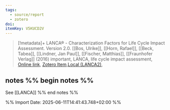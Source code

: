 ```yaml
---
tags:
  - source/report
  - zotero
doi: 
itemKey: V5KUCD2V
---
```

>[!metadata]+
> LANCA® - Characterization Factors for Life Cycle Impact Assessment. Version 2.0.
> [[Bos, Ulrike]], [[Horn, Rafael]], [[Beck, Tabea]], [[Lindner, Jan Paul]], [[Fischer, Matthias]], 
> [[Fraunhofer Verlag]] (2016)
> important, LANCA, life cycle impact assessment, 
> [Online link](https://publica.fraunhofer.de/handle/publica/297633), [Zotero Item](zotero://select/library/items/V5KUCD2V),[Local (LANCA2)](file://C:/Users/aburg/Documents/references/zotero/storage/ARN88ZZP/LANCA2.pdf), 

## notes %% begin notes %% 
See [[LANCA]]
%% end notes %%

%% Import Date: 2025-06-11T14:41:43.748+02:00 %%

